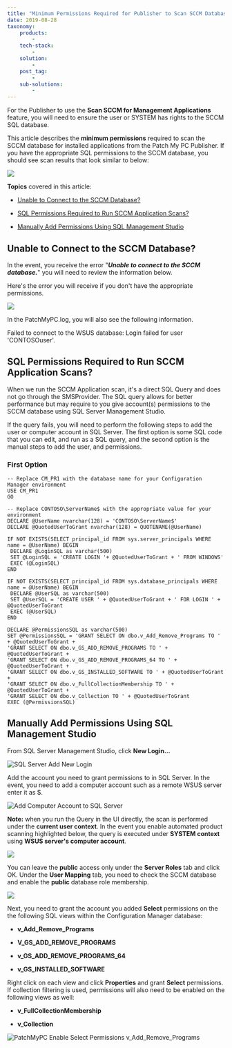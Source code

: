 ```yaml
---
title: "Minimum Permissions Required for Publisher to Scan SCCM Database"
date: 2019-08-28
taxonomy:
    products:
        - 
    tech-stack:
        - 
    solution:
        - 
    post_tag:
        - 
    sub-solutions:
        - 
---
```


For the Publisher to use the **Scan SCCM for Management Applications** feature, you will need to ensure the user or SYSTEM has rights to the SCCM SQL database.

This article describes the **minimum permissions** required to scan the SCCM database for installed applications from the Patch My PC Publisher. If you have the appropriate SQL permissions to the SCCM database, you should see scan results that look similar to below:

![](../../_images/ConfigMgrDBScan.png)

**Topics** covered in this article:

- [Unable to Connect to the SCCM Database?](#topic1)

- [SQL Permissions Required to Run SCCM Application Scans?](#topic2)

- [Manually Add Permissions Using SQL Management Studio](#topic3)

## Unable to Connect to the SCCM Database?

In the event, you receive the error "_**Unable to connect to the SCCM database.**_" you will need to review the information below.

Here's the error you will receive if you don't have the appropriate permissions.

![](../../_images/ConfigMgrDBScan_ConnectionError.png)

In the PatchMyPC.log, you will also see the following information.

Failed to connect to the WSUS database: Login failed for user 'CONTOSOuser'.

## SQL Permissions Required to Run SCCM Application Scans?

When we run the SCCM Application scan, it's a direct SQL Query and does not go through the SMSProvider. The SQL query allows for better performance but may require to you give account(s) permissions to the SCCM database using SQL Server Management Studio.

If the query fails, you will need to perform the following steps to add the user or computer account in SQL Server. The first option is some SQL code that you can edit, and run as a SQL query, and the second option is the manual steps to add the user, and permissions.

### First Option

```
-- Replace CM_PR1 with the database name for your Configuration Manager environment
USE CM_PR1
GO

-- Replace CONTOSO\ServerName$ with the appropriate value for your environment
DECLARE @UserName nvarchar(128) = 'CONTOSO\ServerName$'
DECLARE @QuotedUserToGrant nvarchar(128) = QUOTENAME(@UserName)

IF NOT EXISTS(SELECT principal_id FROM sys.server_principals WHERE name = @UserName) BEGIN
 DECLARE @LoginSQL as varchar(500)
 SET @LoginSQL = 'CREATE LOGIN '+ @QuotedUserToGrant + ' FROM WINDOWS'
 EXEC (@LoginSQL)
END

IF NOT EXISTS(SELECT principal_id FROM sys.database_principals WHERE name = @UserName) BEGIN
 DECLARE @UserSQL as varchar(500)
 SET @UserSQL = 'CREATE USER ' + @QuotedUserToGrant + ' FOR LOGIN ' + @QuotedUserToGrant
 EXEC (@UserSQL)
END

DECLARE @PermissionsSQL as varchar(500)
SET @PermissionsSQL = 'GRANT SELECT ON dbo.v_Add_Remove_Programs TO ' + @QuotedUserToGrant +
'GRANT SELECT ON dbo.v_GS_ADD_REMOVE_PROGRAMS TO ' + @QuotedUserToGrant +
'GRANT SELECT ON dbo.v_GS_ADD_REMOVE_PROGRAMS_64 TO ' + @QuotedUserToGrant +
'GRANT SELECT ON dbo.v_GS_INSTALLED_SOFTWARE TO ' + @QuotedUserToGrant +
'GRANT SELECT ON dbo.v_FullCollectionMembership TO ' + @QuotedUserToGrant +
'GRANT SELECT ON dbo.v_Collection TO ' + @QuotedUserToGrant
EXEC (@PermissionsSQL)
```

## Manually Add Permissions Using SQL Management Studio

From SQL Server Management Studio, click **New Login...**

![SQL Server Add New Login](images/SQL-Server-Add-New-Login.png)

Add the account you need to grant permissions to in SQL Server. In the event, you need to add a computer account such as a remote WSUS server enter it as $.

![Add Computer Account to SQL Server](images/Add-Computer-Account-to-SQL-Server.png)

**Note:** when you run the Query in the UI directly, the scan is performed under the **current user context**. In the event you enable automated product scanning highlighted below, the query is executed under **SYSTEM context** using **WSUS server's computer account**.

![](../../_images/ConfigMgrDBScan_AutoEnable.png)

You can leave the **public** access only under the **Server Roles** tab and click OK. Under the **User Mapping** tab, you need to check the SCCM database and enable the **public** database role membership.

![](../../_images/membership.png)

Next, you need to grant the account you added **Select** permissions on the the following SQL views within the Configuration Manager database:

- **v\_Add\_Remove\_Programs**

- **V\_GS\_ADD\_REMOVE\_PROGRAMS**

- **v\_GS\_ADD\_REMOVE\_PROGRAMS\_64**

- **v\_GS\_INSTALLED\_SOFTWARE**

Right click on each view and click **Properties** and grant **Select** permissions. If collection filtering is used, permissions will also need to be enabled on the following views as well:

- **v\_FullCollectionMembership**

- **v\_Collection**

![PatchMyPC Enable Select Permissions v_Add_Remove_Programs](images/PatchMyPC-Enable-Select-Permissions-v_Add_Remove_Programs.png)
